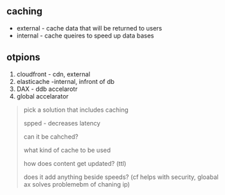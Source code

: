 ## caching

- external - cache data that will be returned to users
- internal - cache queires to speed up data bases

## otpions

1. cloudfront - cdn, external
2. elasticache -internal, infront of db
3. DAX - ddb accelarotr
4. global accelarator

> pick a solution that includes caching
>
> spped - decreases latency
>
> can it be cahched?
>
> what kind of cache to be used
>
> how does content get updated? (ttl)
>
> does it add anything beside speeds? (cf helps with security, gloabal ax solves problemebm of chaning ip)